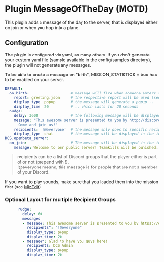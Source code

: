 # Plugin MessageOfTheDay (MOTD)
This plugin adds a message of the day to the server, that is displayed either on join or when you hop into a plane.

## Configuration
The plugin is configured via yaml, as many others. If you don't generate your custom yaml file (sample available in the 
config/samples directory), the plugin will not generate any messages.

To be able to create a message on "birth", MISSION_STATISTICS = true has to be enabled on your server.

```yaml
DEFAULT:
  on_birth:                   # message will fire when someone enters a plane
    report: greeting.json     # the respective report will be used (see Reporting Framework)
    display_type: popup       # the message will generate a popup ..
    display_time: 20          # .. which lasts for 20 seconds
  nudge:
    delay: 3600               # the following message will be displayed every 3600 seconds (1h)
    message: "This awesome server is presented to you by http://discord.gg/myfancylink.\n
      Come and join us!"
    recipients: '!@everyone'  # the message only goes to specific recipients (see below)
    display_type: chat        # the message will be displayed in the in-game chat
DCS.openbeta_server:
  on_join:                    # The message will be displayed in the in-game chat on join of the server.
    message: Welcome to our public server! Teamkills will be punished.
```
> recipients can be a list of Discord groups that the player either is part of or not (prepend with !).<br>
> !@everyone means, this message is for people that are not a member of your Discord.

If you want to play sounds, make sure that you loaded them into the mission first (see [MizEdit](../../extensions/MizEdit.md)).

### Optional Layout for multiple Recipient Groups
```yaml
      nudge:
        delay: 60
        messages:
        - message: This awesome server is presented to you by https://discord.gg/myfancylink.\nCome and join us!
          recipients": "!@everyone"
          display_type: popup
          display_time: 20
        - message": Glad to have you guys here!
          recipients: DCS Admin
          display_type: popup
          display_time: 20
```
